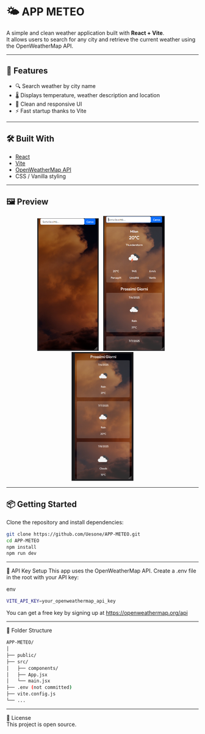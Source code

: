# 🌤️ APP METEO

A simple and clean weather application built with **React + Vite**.  
It allows users to search for any city and retrieve the current weather using the OpenWeatherMap API.

---

## 🚀 Features

- 🔍 Search weather by city name
- 🌡️ Displays temperature, weather description and location
- 🎨 Clean and responsive UI
- ⚡ Fast startup thanks to Vite

---

## 🛠️ Built With

- [React](https://reactjs.org/)
- [Vite](https://vitejs.dev/)
- [OpenWeatherMap API](https://openweathermap.org/api)
- CSS / Vanilla styling

---

## 🖼️ Preview

<div align="center">
  <img src="https://github.com/Uesone/APP-METEO/blob/main/meteo1.png?raw=true" alt="Meteo screenshot 1" width="32%" style="margin-right:8px;" />
  <img src="https://github.com/Uesone/APP-METEO/blob/main/meteo2.png?raw=true" alt="Meteo screenshot 2" width="32%" style="margin-right:8px;" />
  <img src="https://github.com/Uesone/APP-METEO/blob/main/meteo3.png?raw=true" alt="Meteo screenshot 3" width="32%" />
</div>

---

## 📦 Getting Started

Clone the repository and install dependencies:

```bash
git clone https://github.com/Uesone/APP-METEO.git
cd APP-METEO
npm install
npm run dev
```
---
🔑 API Key Setup
This app uses the OpenWeatherMap API.
Create a .env file in the root with your API key:

env
```bash
VITE_API_KEY=your_openweathermap_api_key
```
You can get a free key by signing up at https://openweathermap.org/api

---

📁 Folder Structure
```bash
APP-METEO/
│
├── public/
├── src/
│   ├── components/
│   ├── App.jsx
│   └── main.jsx
├── .env (not committed)
├── vite.config.js
└── ...
```
---

📄 License  
This project is open source.
